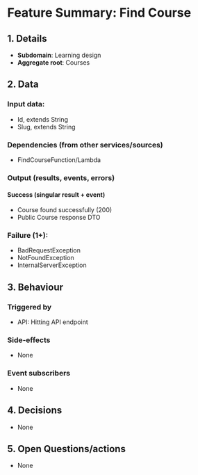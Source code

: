 # Feature Summary: Find Course

## 1. Details

- **Subdomain**: Learning design
- **Aggregate root**: Courses

## 2. Data

### Input data:

- Id, extends String
- Slug, extends String

### Dependencies (from other services/sources)

- FindCourseFunction/Lambda

### Output (results, events, errors)

#### Success (singular result + event)

- Course found successfully (200)
- Public Course response DTO

### Failure (1+):

- BadRequestException
- NotFoundException
- InternalServerException

## 3. Behaviour

### Triggered by

- API: Hitting API endpoint

### Side-effects

- None

### Event subscribers

- None

## 4. Decisions

- None

## 5. Open Questions/actions

- None
